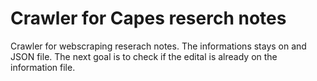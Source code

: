 # Crawler for Capes reserch notes

Crawler for webscraping reserach notes. The informations stays on and JSON file. The next goal is to check if the edital is already on the information file.
